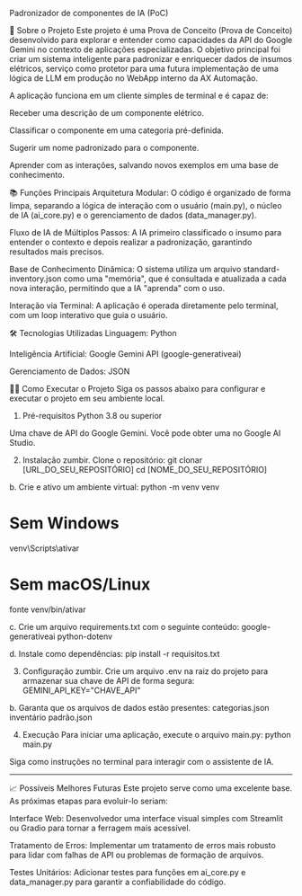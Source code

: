 Padronizador de componentes de IA (PoC)

📖 Sobre o Projeto
Este projeto é uma Prova de Conceito (Prova de Conceito) desenvolvido para explorar e entender como capacidades da API do Google Gemini no contexto de aplicações especializadas. O objetivo principal foi criar um sistema inteligente para padronizar e enriquecer dados de insumos elétricos, serviço como protetor para uma futura implementação de uma lógica de LLM em produção no WebApp interno da AX Automação.

A aplicação funciona em um cliente simples de terminal e é capaz de:

Receber uma descrição de um componente elétrico.

Classificar o componente em uma categoria pré-definida.

Sugerir um nome padronizado para o componente.

Aprender com as interações, salvando novos exemplos em uma base de conhecimento.

📚 Funções Principais
Arquitetura Modular: O código é organizado de forma limpa, separando a lógica de interação com o usuário (main.py), o núcleo de IA (ai_core.py) e o gerenciamento de dados (data_manager.py).

Fluxo de IA de Múltiplos Passos: A IA primeiro classificado o insumo para entender o contexto e depois realizar a padronização, garantindo resultados mais precisos.

Base de Conhecimento Dinâmica: O sistema utiliza um arquivo standard-inventory.json como uma "memória", que é consultada e atualizada a cada nova interação, permitindo que a IA "aprenda" com o uso.

Interação via Terminal: A aplicação é operada diretamente pelo terminal, com um loop interativo que guia o usuário.

🛠️ Tecnologias Utilizadas
Linguagem: Python

Inteligência Artificial: Google Gemini API (google-generativeai)

Gerenciamento de Dados: JSON

🧑‍💻 Como Executar o Projeto
Siga os passos abaixo para configurar e executar o projeto em seu ambiente local.

1. Pré-requisitos
Python 3.8 ou superior

Uma chave de API do Google Gemini. Você pode obter uma no Google AI Studio.

2. Instalação
zumbir. Clone o repositório:
git clonar [URL_DO_SEU_REPOSITÓRIO]
cd [NOME_DO_SEU_REPOSITÓRIO]

b. Crie e ativo um ambiente virtual:
python -m venv venv
# Sem Windows
venv\Scripts\ativar
# Sem macOS/Linux
fonte venv/bin/ativar

c. Crie um arquivo requirements.txt com o seguinte conteúdo:
google-generativeai
python-dotenv

d. Instale como dependências:
pip install -r requisitos.txt

3. Configuração
zumbir. Crie um arquivo .env na raiz do projeto para armazenar sua chave de API de forma segura:
GEMINI_API_KEY="CHAVE_API"

b. Garanta que os arquivos de dados estão presentes:
categorias.json
inventário padrão.json

4. Execução
Para iniciar uma aplicação, execute o arquivo main.py:
python main.py

Siga como instruções no terminal para interagir com o assistente de IA.
_______________________________________________________________________________________

📈 Possíveis Melhores Futuras
Este projeto serve como uma excelente base. As próximas etapas para evoluir-lo seriam:

Interface Web: Desenvolvedor uma interface visual simples com Streamlit ou Gradio para tornar a ferragem mais acessível.

Tratamento de Erros: Implementar um tratamento de erros mais robusto para lidar com falhas de API ou problemas de formação de arquivos.

Testes Unitários: Adicionar testes para funções em ai_core.py e data_manager.py para garantir a confiabilidade do código.

